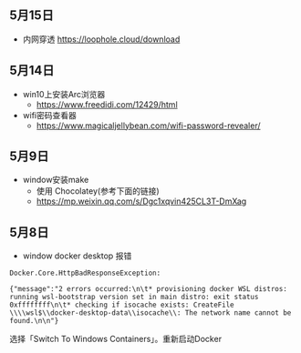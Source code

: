 ## 5月15日
- 内网穿透 https://loophole.cloud/download
## 5月14日
- win10上安装Arc浏览器
  - https://www.freedidi.com/12429/html
- wifi密码查看器
  - https://www.magicaljellybean.com/wifi-password-revealer/
## 5月9日
- window安装make
  - 使用 Chocolatey(参考下面的链接)
  - https://mp.weixin.qq.com/s/Dgc1xqvin425CL3T-DmXag
## 5月8日
- window docker desktop 报错
```
Docker.Core.HttpBadResponseException:

{"message":"2 errors occurred:\n\t* provisioning docker WSL distros: running wsl-bootstrap version set in main distro: exit status 0xffffffff\n\t* checking if isocache exists: CreateFile \\\\wsl$\\docker-desktop-data\\isocache\\: The network name cannot be found.\n\n"}

```
选择「Switch To Windows Containers」。重新启动Docker 

